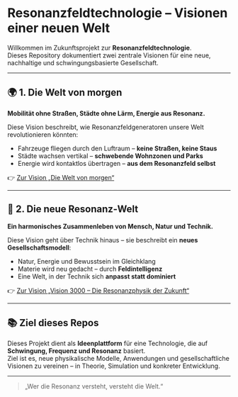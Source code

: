 # Resonanzfeldtechnologie – Visionen einer neuen Welt

Willkommen im Zukunftsprojekt zur **Resonanzfeldtechnologie**.  
Dieses Repository dokumentiert zwei zentrale Visionen für eine neue, nachhaltige und schwingungsbasierte Gesellschaft.

---

## 🌍 1. Die Welt von morgen

**Mobilität ohne Straßen, Städte ohne Lärm, Energie aus Resonanz.**

Diese Vision beschreibt, wie Resonanzfeldgeneratoren unsere Welt revolutionieren könnten:

- Fahrzeuge fliegen durch den Luftraum – **keine Straßen, keine Staus**
- Städte wachsen vertikal – **schwebende Wohnzonen und Parks**
- Energie wird kontaktlos übertragen – **aus dem Resonanzfeld selbst**

👉 [Zur Vision „Die Welt von morgen“](welt_von_morgen.md)

---

## 🧬 2. Die neue Resonanz-Welt

**Ein harmonisches Zusammenleben von Mensch, Natur und Technik.**

Diese Vision geht über Technik hinaus – sie beschreibt ein **neues Gesellschaftsmodell**:

- Natur, Energie und Bewusstsein im Gleichklang
- Materie wird neu gedacht – durch **Feldintelligenz**
- Eine Welt, in der Technik sich **anpasst statt dominiert**

👉 [Zur Vision „Vision 3000 – Die Resonanzphysik der Zukunft“](vision3000.md)

---

## 📚 Ziel dieses Repos

Dieses Projekt dient als **Ideenplattform** für eine Technologie, die auf **Schwingung, Frequenz und Resonanz** basiert.  
Ziel ist es, neue physikalische Modelle, Anwendungen und gesellschaftliche Visionen zu vereinen – in Theorie, Simulation und konkreter Entwicklung.

---

> „Wer die Resonanz versteht, versteht die Welt.“  

